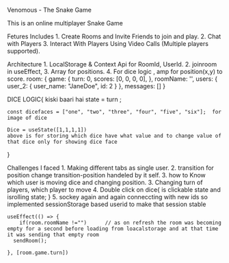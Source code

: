 Venomous - The Snake Game

This is an online multiplayer Snake Game 

Fetures Includes 
    1. Create Rooms and Invite Friends to join and play.
    2. Chat with Players
    3. Interact With Players Using Video Calls (Multiple players supported).


Architecture
    1. LocalStorage & Context Api for RoomId, UserId.
    2. joinroom in useEffect,
    3. Array for positions.
    4. For dice logic , amp for position(x,y) to score.
    room: {
        game: {
            turn: 0,
            scores: [0, 0, 0, 0],
        },
        roomName: '',
        users: {
            user_2: { user_name: "JaneDoe", id: 2 }
        },
        messages: []
    }

DICE LOGIC{
    kiski baari hai state = turn ;

    const dicefaces = ["one", "two", "three", "four", "five", "six"];  for image of dice
     
    Dice = useState([1,1,1,1]) 
    above is for storing which dice have what value and to change value of that dice only for showing dice face

}





Challenges I faced
    1. Making different tabs as single user.
    2. transition for position change transition-position handeled by it self.
    3. how to Know which user is moving dice and changing position.
    3. Changing turn of players, which player to move
    4. Double click on dice{
        is clickable state and isrolling state;
    }
    5. sockey again and again conneccting with new ids so implemented sessionStorage based userid to make that session stable  
    

    
	useEffect(() => {
		if(room.roomName !="")      // as on refresh the room was becoming empty for a second before loading from loacalstorage and at that time it was sending that empty room
	  sendRoom();

	}, [room.game.turn])

